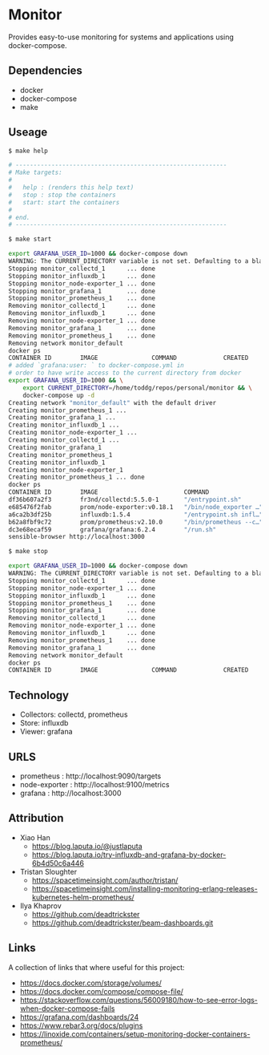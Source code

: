 # Monitor

Provides easy-to-use monitoring for systems and applications using docker-compose.

## Dependencies

* docker
* docker-compose
* make

## Useage

```bash
$ make help

# -----------------------------------------------------------
# Make targets:
#
# 	help : (renders this help text)
#	stop : stop the containers
#	start: start the containers
#
# end.
# -----------------------------------------------------------
```

```bash
$ make start

export GRAFANA_USER_ID=1000 && docker-compose down
WARNING: The CURRENT_DIRECTORY variable is not set. Defaulting to a blank string.
Stopping monitor_collectd_1      ... done
Stopping monitor_influxdb_1      ... done
Stopping monitor_node-exporter_1 ... done
Stopping monitor_grafana_1       ... done
Stopping monitor_prometheus_1    ... done
Removing monitor_collectd_1      ... done
Removing monitor_influxdb_1      ... done
Removing monitor_node-exporter_1 ... done
Removing monitor_grafana_1       ... done
Removing monitor_prometheus_1    ... done
Removing network monitor_default
docker ps
CONTAINER ID        IMAGE               COMMAND             CREATED             STATUS              PORTS               NAMES
# added `grafana:user: ` to docker-compose.yml in
# order to have write access to the current directory from docker
export GRAFANA_USER_ID=1000 && \
    export CURRENT_DIRECTORY=/home/toddg/repos/personal/monitor && \
    docker-compose up -d
Creating network "monitor_default" with the default driver
Creating monitor_prometheus_1 ...
Creating monitor_grafana_1 ...
Creating monitor_influxdb_1 ...
Creating monitor_node-exporter_1 ...
Creating monitor_collectd_1 ...
Creating monitor_grafana_1
Creating monitor_prometheus_1
Creating monitor_influxdb_1
Creating monitor_node-exporter_1
Creating monitor_prometheus_1 ... done
docker ps
CONTAINER ID        IMAGE                        COMMAND                  CREATED             STATUS                  PORTS                                                                      NAMES
df36b607a2f3        fr3nd/collectd:5.5.0-1       "/entrypoint.sh"         5 seconds ago       Up 4 seconds                                                                                       monitor_collectd_1
e685476f2fab        prom/node-exporter:v0.18.1   "/bin/node_exporter …"   5 seconds ago       Up 1 second             0.0.0.0:9100->9100/tcp                                                     monitor_node-exporter_1
a6ca2b3df25b        influxdb:1.5.4               "/entrypoint.sh infl…"   5 seconds ago       Up 3 seconds            0.0.0.0:8083->8083/tcp, 0.0.0.0:8086->8086/tcp, 0.0.0.0:25826->25826/udp   monitor_influxdb_1
b62a8fbf9c72        prom/prometheus:v2.10.0      "/bin/prometheus --c…"   5 seconds ago       Up Less than a second   0.0.0.0:9090->9090/tcp                                                     monitor_prometheus_1
dc3e68ecaf59        grafana/grafana:6.2.4        "/run.sh"                6 seconds ago       Up 2 seconds            0.0.0.0:3000->3000/tcp                                                     monitor_grafana_1
sensible-browser http://localhost:3000

```

```bash
$ make stop

export GRAFANA_USER_ID=1000 && docker-compose down
WARNING: The CURRENT_DIRECTORY variable is not set. Defaulting to a blank string.
Stopping monitor_collectd_1      ... done
Stopping monitor_node-exporter_1 ... done
Stopping monitor_influxdb_1      ... done
Stopping monitor_prometheus_1    ... done
Stopping monitor_grafana_1       ... done
Removing monitor_collectd_1      ... done
Removing monitor_node-exporter_1 ... done
Removing monitor_influxdb_1      ... done
Removing monitor_prometheus_1    ... done
Removing monitor_grafana_1       ... done
Removing network monitor_default
docker ps
CONTAINER ID        IMAGE               COMMAND             CREATED             STATUS              PORTS               NAMES
```

## Technology

* Collectors:   collectd, prometheus
* Store:        influxdb
* Viewer:       grafana

## URLS

* prometheus    : http://localhost:9090/targets
* node-exporter : http://localhost:9100/metrics
* grafana       : http://localhost:3000

## Attribution

* Xiao Han
  * https://blog.laputa.io/@justlaputa
  * https://blog.laputa.io/try-influxdb-and-grafana-by-docker-6b4d50c6a446
* Tristan Sloughter 
  * https://spacetimeinsight.com/author/tristan/
  * https://spacetimeinsight.com/installing-monitoring-erlang-releases-kubernetes-helm-prometheus/
* Ilya Khaprov
  * https://github.com/deadtrickster
  * https://github.com/deadtrickster/beam-dashboards.git


## Links

A collection of links that where useful for this project:

* https://docs.docker.com/storage/volumes/
* https://docs.docker.com/compose/compose-file/
* https://stackoverflow.com/questions/56009180/how-to-see-error-logs-when-docker-compose-fails
* https://grafana.com/dashboards/24
* https://www.rebar3.org/docs/plugins
* https://linoxide.com/containers/setup-monitoring-docker-containers-prometheus/
